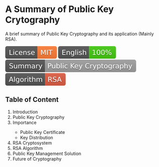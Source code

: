 # A Summary of Public Key Crytography
A brief summary of Public Key Cryptography and its application (Mainly RSA). 
<p>
<a href="LICENSE" target="_blank" title="License: MIT"><img src="/badge/License-MIT-orange.svg"></a>
<a href="https://translate.google.com/" target="_blank" title="English document"><img src="/badge/English-100-brightgreen.svg"></a>
<a href="https://luckas72.github.io/Compendium_Public_Key_Crytography.github.io/" target="_blank" title="Summary"><img src="/badge/Summary-Public Key Cryptography-lightgrey.svg"></a>
<a href="https://simple.wikipedia.org/wiki/RSA_algorithm#:~:text=RSA%20(Rivest%E2%80%93Shamir%E2%80%93Adleman,can%20be%20given%20to%20anyone." target="_blank" title="RSA algo"><img src="/badge/Algorithm-RSA-red.svg"></a>
</p>


## Table of Content
<ol>
 <li>Introduction</li>
 <li>Public Key Cryptography</li>
 <li>Importance</li>
 <ul>
  <li>Public Key Certificate</li>
   <li>Key Distribution</li>
  </ul>
<li>RSA Cryptosystem</li>
<li>RSA Algorithm</li>
<li>Public Key Management Solution</li>
<li>Future of Cryptography</li>
</ol>
